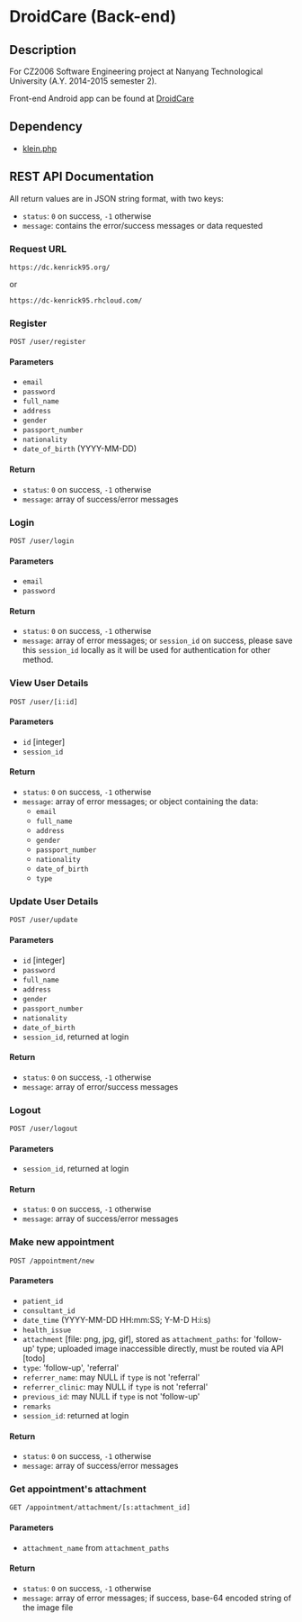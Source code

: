 # DroidCare (Back-end)
## Description
For CZ2006 Software Engineering project at Nanyang Technological University (A.Y. 2014-2015 semester 2).

Front-end Android app can be found at [DroidCare](https://github.com/edocsss/DroidCare)

## Dependency
* [klein.php](https://github.com/chriso/klein.php)

## REST API Documentation
All return values are in JSON string format, with two keys:
* `status`: `0` on success, `-1` otherwise
* `message`: contains the error/success messages or data requested

### Request URL
```
https://dc.kenrick95.org/
```
or
```
https://dc-kenrick95.rhcloud.com/
```

### Register
```
POST /user/register
```

#### Parameters
* `email`
* `password`
* `full_name`
* `address`
* `gender`
* `passport_number`
* `nationality`
* `date_of_birth` (YYYY-MM-DD)

#### Return
* `status`: `0` on success, `-1` otherwise
* `message`: array of success/error messages

### Login
```
POST /user/login
```

#### Parameters
* `email`
* `password`

#### Return
* `status`: `0` on success, `-1` otherwise
* `message`: array of error messages; or `session_id` on success, please save this `session_id` locally as it will be used for authentication for other method.

### View User Details
```
POST /user/[i:id]
```

#### Parameters
* `id` [integer]
* `session_id`

#### Return
* `status`: `0` on success, `-1` otherwise
* `message`: array of error messages; or object containing the data:
  * `email`
  * `full_name`
  * `address`
  * `gender`
  * `passport_number`
  * `nationality`
  * `date_of_birth`
  * `type`

### Update User Details
```
POST /user/update
```

#### Parameters
* `id` [integer]
* `password`
* `full_name`
* `address`
* `gender`
* `passport_number`
* `nationality`
* `date_of_birth`
* `session_id`, returned at login

#### Return
* `status`: `0` on success, `-1` otherwise
* `message`: array of error/success messages

### Logout
```
POST /user/logout
```

#### Parameters
* `session_id`, returned at login

#### Return
* `status`: `0` on success, `-1` otherwise
* `message`: array of success/error messages

### Make new appointment
```
POST /appointment/new
```

#### Parameters
* `patient_id`
* `consultant_id`
* `date_time` (YYYY-MM-DD HH:mm:SS; Y-M-D H:i:s)
* `health_issue`
* `attachment` [file: png, jpg, gif], stored as `attachment_paths`: for 'follow-up' type; uploaded image inaccessible directly, must be routed via API [todo]
* `type`: 'follow-up', 'referral'
* `referrer_name`: may NULL if `type` is not 'referral'
* `referrer_clinic`: may NULL if `type` is not 'referral'
* `previous_id`: may NULL if `type` is not 'follow-up'
* `remarks`
* `session_id`: returned at login

#### Return
* `status`: `0` on success, `-1` otherwise
* `message`: array of success/error messages

### Get appointment's attachment
```
GET /appointment/attachment/[s:attachment_id]
```

#### Parameters
* `attachment_name` from `attachment_paths`

#### Return
* `status`: `0` on success, `-1` otherwise
* `message`: array of error messages; if success, base-64 encoded string of the image file
